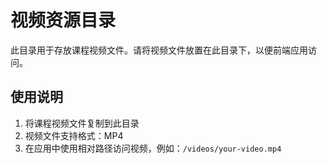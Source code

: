 # 视频资源目录

此目录用于存放课程视频文件。请将视频文件放置在此目录下，以便前端应用访问。

## 使用说明

1. 将课程视频文件复制到此目录
2. 视频文件支持格式：MP4
3. 在应用中使用相对路径访问视频，例如：`/videos/your-video.mp4`